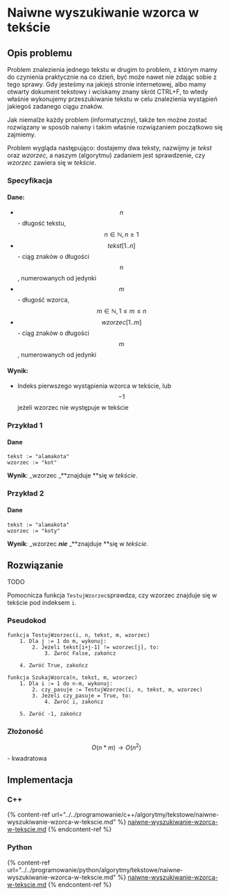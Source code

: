 # Naiwne wyszukiwanie wzorca w tekście

## Opis problemu

Problem znalezienia jednego tekstu w drugim to problem, z którym mamy do czynienia praktycznie na co dzień, być może nawet nie zdając sobie z tego sprawy. Gdy jesteśmy na jakiejś stronie internetowej, albo mamy otwarty dokument tekstowy i wciskamy znany skrót CTRL+F, to wtedy właśnie wykonujemy przeszukiwanie tekstu w celu znalezienia wystąpień jakiegoś zadanego ciągu znaków.

Jak niemalże każdy problem (informatyczny), także ten możne zostać rozwiązany w sposób naiwny i takim właśnie rozwiązaniem początkowo się zajmiemy.

Problem wygląda następująco: dostajemy dwa teksty, nazwijmy je _tekst_ oraz _wzorzec_, a naszym (algorytmu) zadaniem jest sprawdzenie, czy _wzorzec_ zawiera się w _tekście_.&#x20;

### Specyfikacja

#### Dane:

* $$n$$ - długość tekstu, $$n\in\mathbb{N}, n\geq1$$&#x20;
* $$tekst[1..n]$$ - ciąg znaków o długości $$n$$, numerowanych od jedynki&#x20;
* $$m$$ - długość wzorca,  $$m\in\mathbb{N}, 1\leq m\leq n$$
* $$wzorzec[1..m]$$ - ciąg znaków o długości $$m$$, numerowanych od jedynki&#x20;

#### Wynik:

* Indeks pierwszego wystąpienia wzorca w tekście, lub $$-1$$ jeżeli wzorzec nie występuje w tekście

### Przykład 1

#### Dane

```
tekst := "alamakota"
wzorzec := "kot"
```

**Wynik**: _wzorzec _**znajduje **się w _tekście_.

### Przykład 2

#### Dane

```
tekst := "alamakota"
wzorzec := "koty"
```

**Wynik**: _wzorzec _**nie**_ _**znajduje **się w _tekście_.

## Rozwiązanie

TODO

Pomocnicza funkcja `TestujWzorzec`sprawdza, czy wzorzec znajduje się w tekście pod indeksem `i`.

### Pseudokod

```
funkcja TestujWzorzec(i, n, tekst, m, wzorzec)
    1. Dla j := 1 do m, wykonuj:
        2. Jeżeli tekst[i+j-1] != wzorzec[j], to:
            3. Zwróć False, zakończ
        
    4. Zwróć True, zakończ
```

```
funkcja SzukajWzorca(n, tekst, m, wzorzec)
    1. Dla i := 1 do n-m, wykonuj:
        2. czy_pasuje := TestujWzorzec(i, n, tekst, m, wzorzec)   
        3. Jeżeli czy_pasuje = True, to:
            4. Zwróć i, zakończ
        
    5. Zwróć -1, zakończ
```

### Złożoność

$$O(n*m)\to O(n^2)$$ - kwadratowa

## Implementacja

### C++

{% content-ref url="../../programowanie/c++/algorytmy/tekstowe/naiwne-wyszukiwanie-wzorca-w-tekscie.md" %}
[naiwne-wyszukiwanie-wzorca-w-tekscie.md](../../programowanie/c++/algorytmy/tekstowe/naiwne-wyszukiwanie-wzorca-w-tekscie.md)
{% endcontent-ref %}

### Python

{% content-ref url="../../programowanie/python/algorytmy/tekstowe/naiwne-wyszukiwanie-wzorca-w-tekscie.md" %}
[naiwne-wyszukiwanie-wzorca-w-tekscie.md](../../programowanie/python/algorytmy/tekstowe/naiwne-wyszukiwanie-wzorca-w-tekscie.md)
{% endcontent-ref %}
